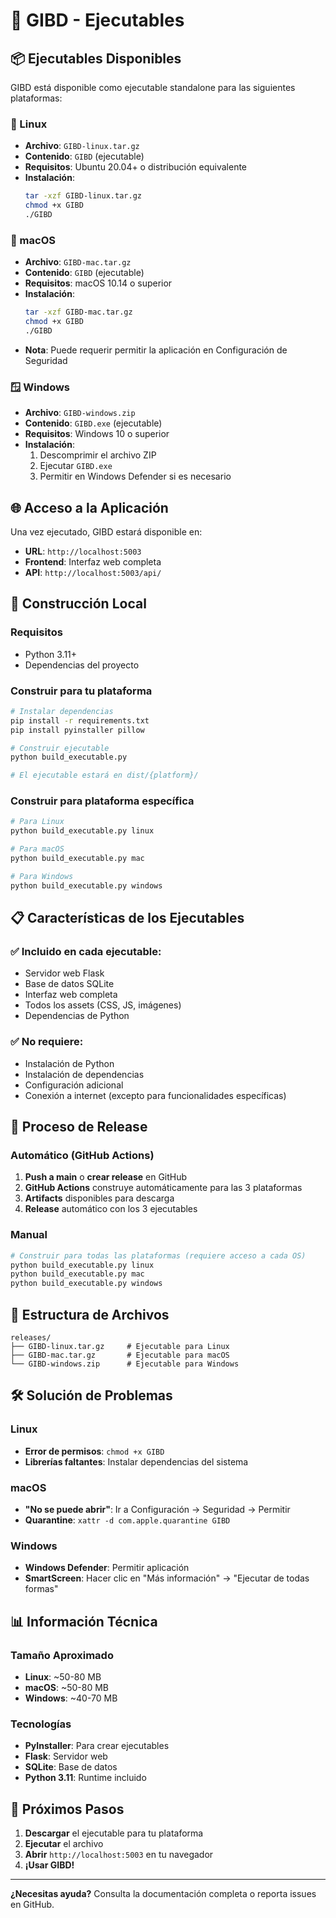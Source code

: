 # 🚀 GIBD - Ejecutables

## 📦 Ejecutables Disponibles

GIBD está disponible como ejecutable standalone para las siguientes plataformas:

### 🐧 Linux
- **Archivo**: `GIBD-linux.tar.gz`
- **Contenido**: `GIBD` (ejecutable)
- **Requisitos**: Ubuntu 20.04+ o distribución equivalente
- **Instalación**:
  ```bash
  tar -xzf GIBD-linux.tar.gz
  chmod +x GIBD
  ./GIBD
  ```

### 🍎 macOS
- **Archivo**: `GIBD-mac.tar.gz`
- **Contenido**: `GIBD` (ejecutable)
- **Requisitos**: macOS 10.14 o superior
- **Instalación**:
  ```bash
  tar -xzf GIBD-mac.tar.gz
  chmod +x GIBD
  ./GIBD
  ```
- **Nota**: Puede requerir permitir la aplicación en Configuración de Seguridad

### 🪟 Windows
- **Archivo**: `GIBD-windows.zip`
- **Contenido**: `GIBD.exe` (ejecutable)
- **Requisitos**: Windows 10 o superior
- **Instalación**:
  1. Descomprimir el archivo ZIP
  2. Ejecutar `GIBD.exe`
  3. Permitir en Windows Defender si es necesario

## 🌐 Acceso a la Aplicación

Una vez ejecutado, GIBD estará disponible en:
- **URL**: `http://localhost:5003`
- **Frontend**: Interfaz web completa
- **API**: `http://localhost:5003/api/`

## 🔧 Construcción Local

### Requisitos
- Python 3.11+
- Dependencias del proyecto

### Construir para tu plataforma
```bash
# Instalar dependencias
pip install -r requirements.txt
pip install pyinstaller pillow

# Construir ejecutable
python build_executable.py

# El ejecutable estará en dist/{platform}/
```

### Construir para plataforma específica
```bash
# Para Linux
python build_executable.py linux

# Para macOS
python build_executable.py mac

# Para Windows
python build_executable.py windows
```

## 📋 Características de los Ejecutables

### ✅ **Incluido en cada ejecutable:**
- Servidor web Flask
- Base de datos SQLite
- Interfaz web completa
- Todos los assets (CSS, JS, imágenes)
- Dependencias de Python

### ✅ **No requiere:**
- Instalación de Python
- Instalación de dependencias
- Configuración adicional
- Conexión a internet (excepto para funcionalidades específicas)

## 🔄 Proceso de Release

### Automático (GitHub Actions)
1. **Push a main** o **crear release** en GitHub
2. **GitHub Actions** construye automáticamente para las 3 plataformas
3. **Artifacts** disponibles para descarga
4. **Release** automático con los 3 ejecutables

### Manual
```bash
# Construir para todas las plataformas (requiere acceso a cada OS)
python build_executable.py linux
python build_executable.py mac
python build_executable.py windows
```

## 📁 Estructura de Archivos

```
releases/
├── GIBD-linux.tar.gz     # Ejecutable para Linux
├── GIBD-mac.tar.gz       # Ejecutable para macOS
└── GIBD-windows.zip      # Ejecutable para Windows
```

## 🛠️ Solución de Problemas

### Linux
- **Error de permisos**: `chmod +x GIBD`
- **Librerías faltantes**: Instalar dependencias del sistema

### macOS
- **"No se puede abrir"**: Ir a Configuración → Seguridad → Permitir
- **Quarantine**: `xattr -d com.apple.quarantine GIBD`

### Windows
- **Windows Defender**: Permitir aplicación
- **SmartScreen**: Hacer clic en "Más información" → "Ejecutar de todas formas"

## 📊 Información Técnica

### Tamaño Aproximado
- **Linux**: ~50-80 MB
- **macOS**: ~50-80 MB  
- **Windows**: ~40-70 MB

### Tecnologías
- **PyInstaller**: Para crear ejecutables
- **Flask**: Servidor web
- **SQLite**: Base de datos
- **Python 3.11**: Runtime incluido

## 🎯 Próximos Pasos

1. **Descargar** el ejecutable para tu plataforma
2. **Ejecutar** el archivo
3. **Abrir** `http://localhost:5003` en tu navegador
4. **¡Usar GIBD!**

---

**¿Necesitas ayuda?** Consulta la documentación completa o reporta issues en GitHub.
